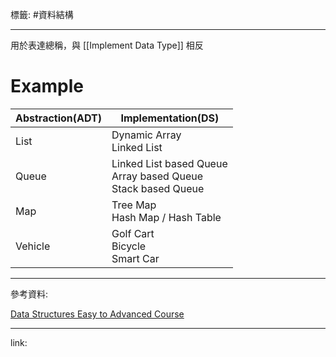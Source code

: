 標籤: #資料結構 

---

用於表達總稱，與 [[Implement Data Type]] 相反

# Example

| Abstraction(ADT) | Implementation(DS)                                                    |
| ---------------- | --------------------------------------------------------------------- |
| List             | Dynamic Array <br> Linked List                                        |
| Queue            | Linked List based Queue <br> Array based Queue <br> Stack based Queue |
| Map              | Tree Map <br> Hash Map / Hash Table                                   |
| Vehicle          | Golf Cart <br> Bicycle <br> Smart Car                                 | 

---

參考資料:

[Data Structures Easy to Advanced Course](https://youtu.be/RBSGKlAvoiM)

---

link:

